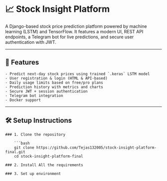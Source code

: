 # 📈 Stock Insight Platform

A Django-based stock price prediction platform powered by machine learning (LSTM) and TensorFlow. It features a modern UI, REST API endpoints, a Telegram bot for live predictions, and secure user authentication with JWT.

---

## 🚀 Features

    - Predict next-day stock prices using trained `.keras` LSTM model
    - User registration & login (HTML & API-based)
    - Daily usage limits based on free/pro plans
    - Prediction history with metrics and charts
    - Secure JWT + session authentication
    - Telegram bot integration
    - Docker support

---

## 🛠️ Setup Instructions

    ### 1. Clone the repository
    
        ```bash
        git clone https://github.com/Tejas132005/stock-insight-platform-final.git
        cd stock-insight-platform-final

    ### 2. Install All the requirements
    
    ### 3. Set up environment
